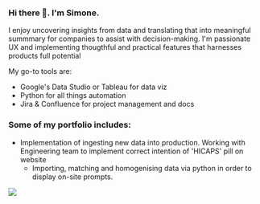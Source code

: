 ### Hi there 👋. I'm Simone.

I enjoy uncovering insights from data and translating that into meaningful summmary for companies to assist with decision-making.
I'm passionate UX and implementing thougthful and practical features that harnesses products full potential

My go-to tools are:
* Google's Data Studio or Tableau for data viz
* Python for all things automation
* Jira & Confluence for project management and docs

### Some of my portfolio includes:
* Implementation of ingesting new data into production. Working with Engineering team to implement correct intention of 'HICAPS' pill on website
  * Importing, matching and homogenising data via python in order to display on-site prompts.

![](https://i.ibb.co/4jb6SBP/ezgif-1-6068fc8a9a.gif)

